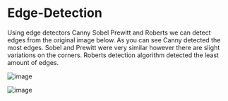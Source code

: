 # Edge-Detection

Using edge detectors Canny Sobel Prewitt and Roberts we can detect edges from the original image below. As you can see Canny detected the most edges. Sobel and Prewitt were very similar however there are slight variations on the corners. Roberts detection algorithm detected the least amount of edges. 

![image](https://github.com/user-attachments/assets/640e5e37-a03e-4bee-a6d5-1c9c7915be0f)

![image](https://github.com/user-attachments/assets/2b619677-91a9-4883-87f8-1d471c395e29)

